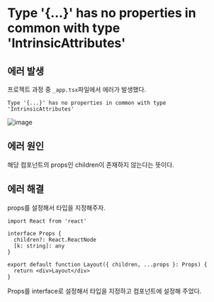 # Type '{...}' has no properties in common with type 'IntrinsicAttributes'

## 에러 발생

프로젝트 과정 중 `_app.tsx`파일에서 에러가 발생했다.

```
Type '{...}' has no properties in common with type 'IntrinsicAttributes'
```

![image](https://user-images.githubusercontent.com/56298540/199910984-f7921555-15c3-4a4c-b25a-52709ee859d2.png)

## 에러 원인

해당 컴포넌트의 props인 children이 존재하지 않는다는 뜻이다.

## 에러 해결

props를 설정해서 타입을 지정해주자.

```
import React from 'react'

interface Props {
  children?: React.ReactNode
  [k: string]: any
}

export default function Layout({ children, ...props }: Props) {
  return <div>Layout</div>
}
```

Props를 interface로 설정해서 타입을 지정하고 컴포넌트에 설정해 주었다.
